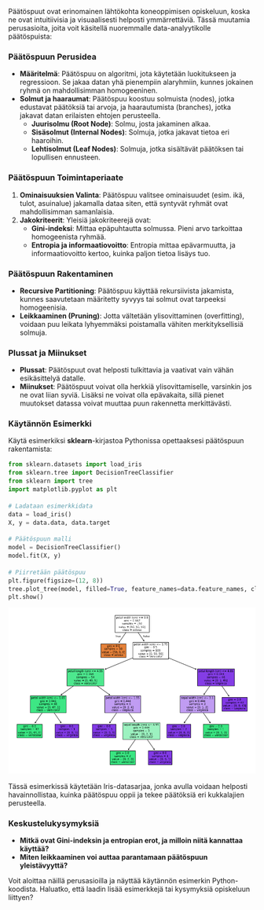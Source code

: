 Päätöspuut ovat erinomainen lähtökohta koneoppimisen opiskeluun, koska ne ovat intuitiivisia ja visuaalisesti helposti ymmärrettäviä. Tässä muutamia perusasioita, joita voit käsitellä nuoremmalle data-analyytikolle päätöspuista:

### Päätöspuun Perusidea
- **Määritelmä**: Päätöspuu on algoritmi, jota käytetään luokitukseen ja regressioon. Se jakaa datan yhä pienempiin alaryhmiin, kunnes jokainen ryhmä on mahdollisimman homogeeninen.
- **Solmut ja haaraumat**: Päätöspuu koostuu solmuista (nodes), jotka edustavat päätöksiä tai arvoja, ja haarautumista (branches), jotka jakavat datan erilaisten ehtojen perusteella.
  - **Juurisolmu (Root Node)**: Solmu, josta jakaminen alkaa.
  - **Sisäsolmut (Internal Nodes)**: Solmuja, jotka jakavat tietoa eri haaroihin.
  - **Lehtisolmut (Leaf Nodes)**: Solmuja, jotka sisältävät päätöksen tai lopullisen ennusteen.

### Päätöspuun Toimintaperiaate
1. **Ominaisuuksien Valinta**: Päätöspuu valitsee ominaisuudet (esim. ikä, tulot, asuinalue) jakamalla dataa siten, että syntyvät ryhmät ovat mahdollisimman samanlaisia.
2. **Jakokriteerit**: Yleisiä jakokriteerejä ovat:
   - **Gini-indeksi**: Mittaa epäpuhtautta solmussa. Pieni arvo tarkoittaa homogeenista ryhmää.
   - **Entropia ja informaatiovoitto**: Entropia mittaa epävarmuutta, ja informaatiovoitto kertoo, kuinka paljon tietoa lisäys tuo.

### Päätöspuun Rakentaminen
- **Recursive Partitioning**: Päätöspuu käyttää rekursiivista jakamista, kunnes saavutetaan määritetty syvyys tai solmut ovat tarpeeksi homogeenisia.
- **Leikkaaminen (Pruning)**: Jotta vältetään ylisovittaminen (overfitting), voidaan puu leikata lyhyemmäksi poistamalla vähiten merkityksellisiä solmuja.

### Plussat ja Miinukset
- **Plussat**: Päätöspuut ovat helposti tulkittavia ja vaativat vain vähän esikäsittelyä datalle.
- **Miinukset**: Päätöspuut voivat olla herkkiä ylisovittamiselle, varsinkin jos ne ovat liian syviä. Lisäksi ne voivat olla epävakaita, sillä pienet muutokset datassa voivat muuttaa puun rakennetta merkittävästi.

### Käytännön Esimerkki
Käytä esimerkiksi **sklearn**-kirjastoa Pythonissa opettaaksesi päätöspuun rakentamista:

```python
from sklearn.datasets import load_iris
from sklearn.tree import DecisionTreeClassifier
from sklearn import tree
import matplotlib.pyplot as plt

# Ladataan esimerkkidata
data = load_iris()
X, y = data.data, data.target

# Päätöspuun malli
model = DecisionTreeClassifier()
model.fit(X, y)

# Piirretään päätöspuu
plt.figure(figsize=(12, 8))
tree.plot_tree(model, filled=True, feature_names=data.feature_names, class_names=data.target_names)
plt.show()
```

![decisionTree](image.png)

Tässä esimerkissä käytetään Iris-datasarjaa, jonka avulla voidaan helposti havainnollistaa, kuinka päätöspuu oppii ja tekee päätöksiä eri kukkalajien perusteella.

### Keskustelukysymyksiä
- **Mitkä ovat Gini-indeksin ja entropian erot, ja milloin niitä kannattaa käyttää?**
- **Miten leikkaaminen voi auttaa parantamaan päätöspuun yleistävyyttä?**

Voit aloittaa näillä perusasioilla ja näyttää käytännön esimerkin Python-koodista. Haluatko, että laadin lisää esimerkkejä tai kysymyksiä opiskeluun liittyen?